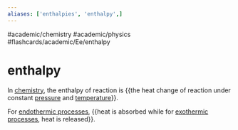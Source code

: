 ```yaml
---
aliases: ['enthalpies', 'enthalpy',]
---
```


#academic/chemistry #academic/physics #flashcards/academic/Ee/enthalpy

# enthalpy

In [chemistry](chemistry.md), the enthalpy of reaction is {{the heat change of reaction under constant [pressure](pressure.md) and [temperature](temperature.md)}}.

For [endothermic processes](endothermic%20process.md), {{heat is absorbed while for [exothermic processes](exothermic%20process.md), heat is released}}.

